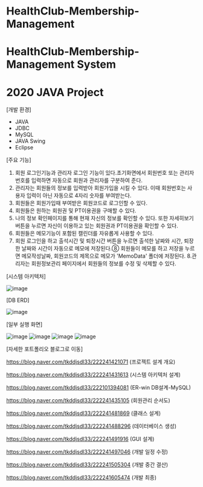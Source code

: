 # HealthClub-Membership-Management
# HealthClub-Membership-Management System
# 2020 JAVA Project

[개발 환경]
- JAVA
- JDBC
- MySQL
- JAVA Swing 
- Eclipse

[주요 기능]
1. 회원 로그인기능과 관리자 로그인 기능이 있다.초기화면에서 회원번호 또는 관리자번호를 입력하면 자동으로 회원과 관리자를 구분하여 준다.
2. 관리자는 회원들의 정보를 입력받아 회원가입을 시킬 수 있다. 이때 회원번호는 사용자 입력이 아닌 자동으로 4자리 숫자를 부여받는다.
3. 회원들은 회원가입때 부여받은 회원코드로 로그인할 수 있다.
4. 회원들은 원하는 회원권 및 PT이용권을 구매할 수 있다.
5. 나의 정보 확인페이지를 통해 현재 자신의 정보를 확인할 수 있다. 또한 자세히보기 버튼을 누르면 자신이 이용하고 있는 회원권과 PT이용권을 확인할 수 있다.
6. 회원들은 메모기능이 포함된 캘린더를 자유롭게 사용할 수 있다.
7. 회원 로그인을 하고 출석시간 및 퇴장시간 버튼을 누르면 출석한 날짜와 시간, 퇴장한 날짜와 시간이 자동으로 메모에 저장된다.⑧ 회원들이 메모를 하고 저장을 누르면 메모작성날짜, 회원코드의 제목으로 메모가 'MemoData' 폴더에 저장된다.
8.관리자는 회원정보관리 페이지에서 회원들의 정보를 수정 및 삭제할 수 있다.

[시스템 아키텍처]

![image](https://user-images.githubusercontent.com/86394597/153145288-e98939de-9173-4863-82c4-ca35a8dabbb5.png)

[DB ERD]

![image](https://user-images.githubusercontent.com/86394597/153145437-11a9f162-f46a-44d9-887e-2053f99294b5.png)

[일부 실행 화면]

![image](https://user-images.githubusercontent.com/86394597/153145594-c6808a4c-0199-41b3-84ff-4f91fe8d08c2.png)
![image](https://user-images.githubusercontent.com/86394597/153145605-e2ab902a-dd70-46f4-95c4-f85ccf25cbd0.png)
![image](https://user-images.githubusercontent.com/86394597/153145610-4f887907-247e-40f0-a637-c9c0f73d620d.png)
![image](https://user-images.githubusercontent.com/86394597/153145616-afca6c37-96a8-4469-8d14-26e09f46fe96.png)


[자세한 포트폴리오 블로그로 이동]

https://blog.naver.com/tkddjsdl33/222241421071 (프로젝트 설계 개요)

https://blog.naver.com/tkddjsdl33/222241431613 (시스템 아키텍처 설계)

https://blog.naver.com/tkddjsdl33/222101394081 (ER-win DB설계-MySQL)

https://blog.naver.com/tkddjsdl33/222241435105 (회원관리 순서도)

https://blog.naver.com/tkddjsdl33/222241481869 (클래스 설계)

https://blog.naver.com/tkddjsdl33/222241488296 (데이터베이스 생성)

https://blog.naver.com/tkddjsdl33/222241491916 (GUI 설계)

https://blog.naver.com/tkddjsdl33/222241497046 (개발 일정 수정)

https://blog.naver.com/tkddjsdl33/222241505304 (개발 중간 결산)

https://blog.naver.com/tkddjsdl33/222241605474 (개발 최종)

